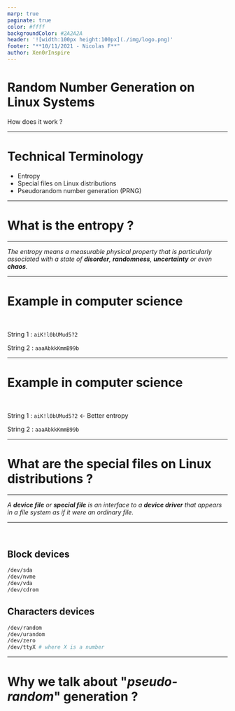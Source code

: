 ```yaml
---
marp: true
paginate: true
color: #ffff
backgroundColor: #2A2A2A
header: '![width:100px height:100px](./img/logo.png)'
footer: "**10/11/2021 - Nicolas F**"
author: Xen0rInspire
---
```

<style>
section {
  font-family: 'Century Gothic', serif !important;
  font-size: 26pt
}
</style>
<!-- _class: invert -->

# Random Number Generation on Linux Systems <!-- fit -->

How does it work ?

---
<!-- _class: invert -->

# Technical Terminology

- Entropy
- Special files on Linux distributions
- Pseudorandom number generation (PRNG)

---
<!-- _class: invert -->

# What is the entropy ?

---

<!-- _class: invert -->

*The entropy means a measurable physical property that is particularly  associated with a state of **disorder**, **randomness**, **uncertainty** or even **chaos**.*

---
<!-- _class: invert -->

# Example in computer science
<br>

String 1 : `aiK!l0bUMud5?2`

String 2 : `aaaAbkkKmmB99b`

---
<!-- _class: invert -->

# Example in computer science
<br>

String 1 : `aiK!l0bUMud5?2` &larr; Better entropy

String 2 : `aaaAbkkKmmB99b`

---
<!-- _class: invert -->

# What are the special files on Linux distributions ?

---

<!-- _class: invert -->

*A **device file** or **special file** is an interface to a **device driver** that appears in a file system as if it were an ordinary file.*

---

<!-- _class: invert -->

<br>

## Block devices

```bash
/dev/sda
/dev/nvme
/dev/vda
/dev/cdrom
```

## Characters devices

```bash
/dev/random
/dev/urandom
/dev/zero
/dev/ttyX # where X is a number
```
---

<!-- _class: invert -->

# Why we talk about "*pseudo-random*" generation ?
